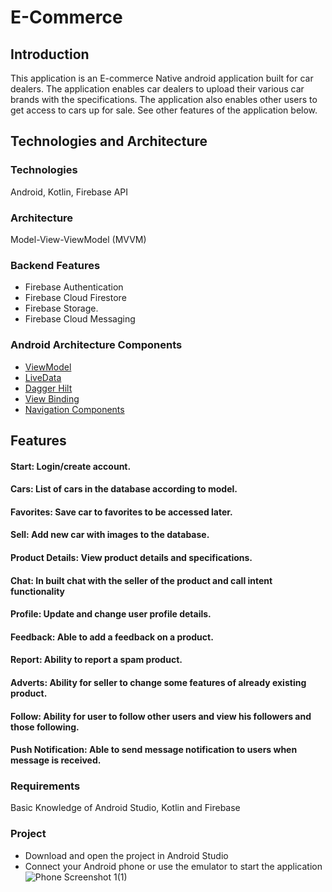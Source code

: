 # E-Commerce
## Introduction
This application is an E-commerce Native android application built for car dealers. The application enables car dealers to upload their various car brands with the specifications. 
The application also enables other users to get access to cars up for sale. See other features of the application below. 
## Technologies and Architecture
### Technologies
Android, Kotlin, Firebase API 
### Architecture
Model-View-ViewModel (MVVM)
### Backend Features
- Firebase Authentication
- Firebase Cloud Firestore
- Firebase Storage. 
- Firebase Cloud Messaging
### Android Architecture Components
 - [ViewModel](https://developer.android.com/topic/libraries/architecture/viewmodel)
 - [LiveData](https://developer.android.com/topic/libraries/architecture/livedata)
 - [Dagger Hilt](https://developer.android.com/training/dependency-injection/hilt-android)
 - [View Binding](https://developer.android.com/topic/libraries/view-binding)
 - [Navigation Components](https://developer.android.com/guide/navigation/navigation-getting-started)
 ## Features
#### Start: Login/create account.
#### Cars: List of cars in the database according to model.
#### Favorites: Save car to favorites to be accessed later.
#### Sell: Add new car with images to the database.
#### Product Details: View product details and specifications.
#### Chat: In built chat with the seller of the product and call intent functionality
#### Profile: Update and change user profile details.
#### Feedback: Able to add a feedback on a product. 
#### Report: Ability to report a spam product.
#### Adverts: Ability for seller to change some features of already existing product. 
#### Follow: Ability for user to follow other users and view his followers and those following.
#### Push Notification: Able to send message notification to users when message is received. 
### Requirements
Basic Knowledge of Android Studio, Kotlin and Firebase
### Project
- Download and open the project in Android Studio
- Connect your Android phone or use the emulator to start the application
![Phone Screenshot 1(1)](https://user-images.githubusercontent.com/60844538/158705877-90b26461-461f-4964-89b5-431a0066131f.jpg)

